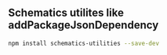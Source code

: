 ## Schematics utilites like addPackageJsonDependency

```bash
npm install schematics-utilities --save-dev
```
